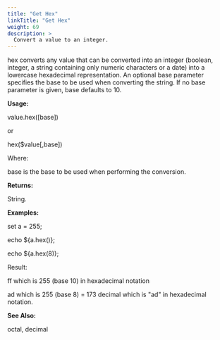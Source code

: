 ```yaml
---
title: "Get Hex"
linkTitle: "Get Hex"
weight: 69
description: >
  Convert a value to an integer.
---
```


hex converts any value that can be converted into an integer (boolean, integer, a string containing only numeric characters or a date) into a lowercase hexadecimal representation. An optional base parameter specifies the base to be used when converting the string. If no base parameter is given, base defaults to 10.

**Usage:**

value.hex([base])

or

hex($value[,base])

Where:

base is the base to be used when performing the conversion.

**Returns:**

String.

**Examples:**

set a = 255;

echo ${a.hex()};

echo ${a.hex(8)};

Result:

ff which is 255 (base 10) in hexadecimal notation

ad which is 255 (base 8) = 173 decimal which is "ad" in hexadecimal notation.

**See Also:**

octal, decimal
